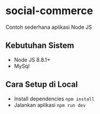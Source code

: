 # social-commerce

Contoh sederhana aplikasi Node JS

## Kebutuhan Sistem
- Node JS 8.8.1+
- MySql

## Cara Setup di Local
- Install dependencies `npm install`
- Jalankan aplikasi `npm run dev`